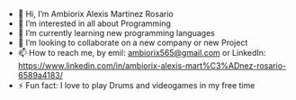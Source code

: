 - 👋 Hi, I’m Ambiorix Alexis Martinez Rosario
- 👀 I’m interested in all about Programming 
- 🌱 I’m currently learning new programming languages
- 💞️ I’m looking to collaborate on a new company or new Project
- 📫 How to reach me, by emil: ambiorix565@gmail.com or LinkedIn: https://www.linkedin.com/in/ambiorix-alexis-mart%C3%ADnez-rosario-6589a4183/
- ⚡ Fun fact: I love to play Drums and videogames in my free time
